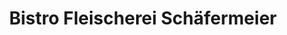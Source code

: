 ---
title: "Bistro Fleischerei Schäfermeier"
url: /bueren/bistro-fleischerei-schaefermeier/
shop: Metzgerei
---